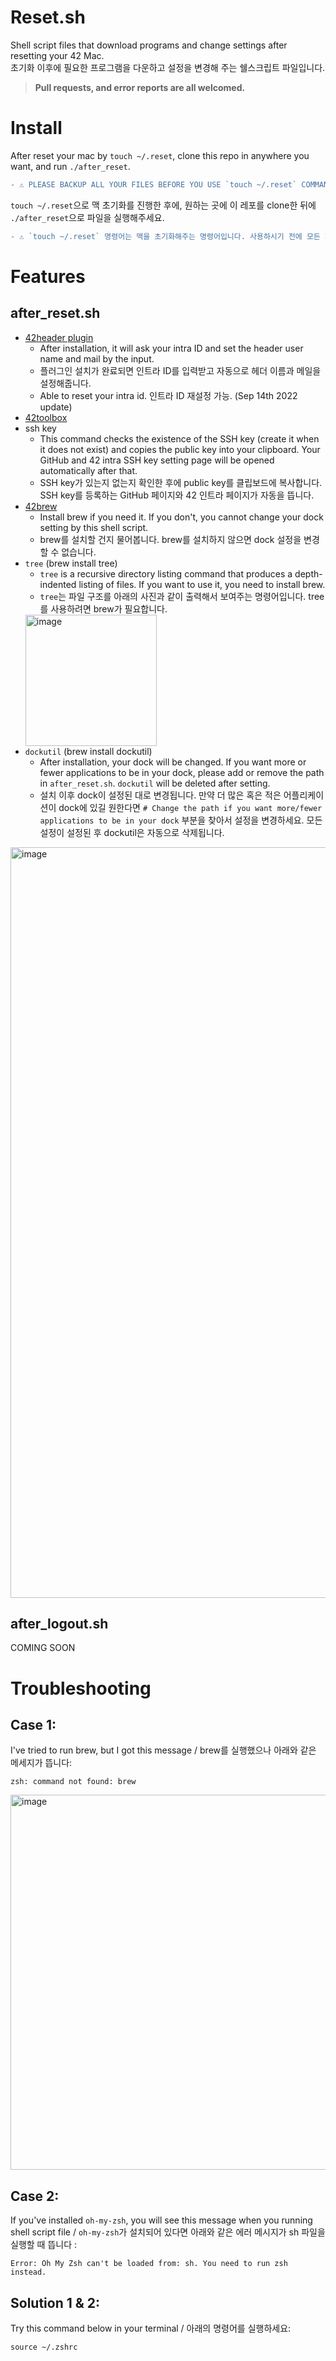 # Reset.sh
Shell script files that download programs and change settings after resetting your 42 Mac.   
초기화 이후에 필요한 프로그램을 다운하고 설정을 변경해 주는 쉘스크립트 파일입니다.   

> **__Pull requests, and error reports are all welcomed.__** 

# Install
After reset your mac by `touch ~/.reset`, clone this repo in anywhere you want, and run `./after_reset`.  
```diff
- ⚠️ PLEASE BACKUP ALL YOUR FILES BEFORE YOU USE `touch ~/.reset` COMMAND ⚠️
```
`touch ~/.reset`으로 맥 초기화를 진행한 후에, 원하는 곳에 이 레포를 clone한 뒤에 `./after_reset`으로 파일을 실행해주세요.
```diff
- ⚠️ `touch ~/.reset` 명령어는 맥을 초기화해주는 명령어입니다. 사용하시기 전에 모든 파일을 백업해두고 사용하세요! ⚠️
```

# Features
## after_reset.sh
- [42header plugin](https://github.com/42Paris/42header)
    - After installation, it will ask your intra ID and set the header user name and mail by the input.
    - 플러그인 설치가 완료되면 인트라 ID를 입력받고 자동으로 헤더 이름과 메일을 설정해줍니다.
	- Able to reset your intra id. 인트라 ID 재설정 가능. (Sep 14th 2022 update)  
- [42toolbox](https://github.com/alexandregv/42toolbox)
- ssh key
    - This command checks the existence of the SSH key (create it when it does not exist) and copies the public key into your clipboard. Your GitHub and 42 intra SSH key setting page will be opened automatically after that.
    - SSH key가 있는지 없는지 확인한 후에 public key를 클립보드에 복사합니다. SSH key를 등록하는 GitHub 페이지와 42 인트라 페이지가 자동을 뜹니다.
- [42brew](https://github.com/Homebrew/brew)
    - Install brew if you need it. If you don't, you cannot change your dock setting by this shell script.
    - brew를 설치할 건지 물어봅니다. brew를 설치하지 않으면 dock 설정을 변경할 수 없습니다.
- `tree` (brew install tree)
    - `tree` is a recursive directory listing command that produces a depth-indented listing of files. If you want to use it, you need to install brew.
    - `tree`는 파일 구조를 아래의 사진과 같이 출력해서 보여주는 명령어입니다. tree를 사용하려면 brew가 필요합니다.
    <img width="210" alt="image" src="https://user-images.githubusercontent.com/63505022/185574583-0520dd2a-a1eb-45f6-b919-f83183be445e.png">
- `dockutil` (brew install dockutil)
    - After installation, your dock will be changed. If you want more or fewer applications to be in your dock, please add or remove the path in `after_reset.sh`. `dockutil` will be deleted after setting.
    - 설치 이후 dock이 설정된 대로 변경됩니다. 만약 더 많은 혹은 적은 어플리케이션이 dock에 있길 원한다면 `# Change the path if you want more/fewer applications to be in your dock` 부분을 찾아서 설정을 변경하세요. 모든 설정이 설정된 후 dockutil은 자동으로 삭제됩니다.  
<img width="1201" alt="image" src="https://user-images.githubusercontent.com/63505022/185591957-317b0977-27b5-4b08-8d56-7790160dcef9.png">

## after_logout.sh
COMING SOON

# Troubleshooting
## Case 1:
I've tried to run brew, but I got this message / brew를 실행했으나 아래와 같은 메세지가 뜹니다:   
```
zsh: command not found: brew
```  
<img width="600" alt="image" src="https://user-images.githubusercontent.com/63505022/191436097-fcf9b24e-7e02-4623-9ed7-3c0aae6324af.png"> 

## Case 2:
If you've installed `oh-my-zsh`, you will see this message when you running shell script file / `oh-my-zsh`가 설치되어 있다면 아래와 같은 에러 메시지가 sh 파일을 실행할 때 뜹니다 : 
```
Error: Oh My Zsh can't be loaded from: sh. You need to run zsh instead.
```

## Solution 1 & 2:
Try this command below in your terminal / 아래의 명령어를 실행하세요:  
```
source ~/.zshrc
```
